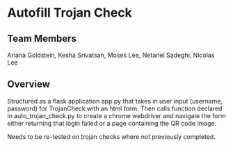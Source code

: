 # Autofill Trojan Check
## Team Members
Ariana Goldstein, Kesha Srivatsan, Moses Lee, Netanel Sadeghi, Nicolas Lee

## Overview
Structured as a flask application app.py that takes in user input (username, password) for TrojanCheck with an html form. Then calls function declared in auto_trojan_check.py to create a chrome webdriver and navigate the form either returning that login failed or a page containing the QR code image. 

Needs to be re-tested on trojan checks where not previously completed. 
